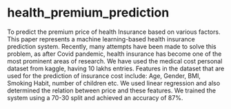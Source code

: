 # health_premium_prediction
To predict the premium price of health Insurance based on various factors.
This paper represents a machine learning-based health insurance prediction system. Recently, many attempts have been made to solve this problem, as after Covid pandemic, health insurance has become one of the most prominent areas of research. We have used the medical cost personal dataset from kaggle, having 10 lakhs entries. Features in the dataset that are used for the prediction of insurance cost include: Age, Gender, BMI, Smoking Habit, number of children etc. We used linear regression and also determined the relation between price and these features. We trained the system using a 70-30 split and achieved an accuracy of 87%.
